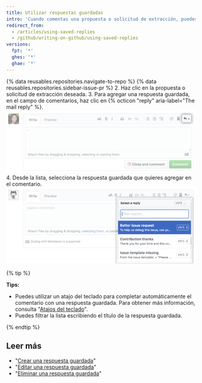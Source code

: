 ```yaml
---
title: Utilizar respuestas guardadas
intro: 'Cuando comentas una propuesta o solicitud de extracción, puedes agregar una respuesta guardada que ya hayas establecido. La respuesta guardada puede ser todo el comentario o, si quieres personalizarlo, puedes agregar o eliminar contenido.'
redirect_from:
  - /articles/using-saved-replies
  - /github/writing-on-github/using-saved-replies
versions:
  fpt: '*'
  ghes: '*'
  ghae: '*'
---
```


{% data reusables.repositories.navigate-to-repo %}
{% data reusables.repositories.sidebar-issue-pr %}
2. Haz clic en la propuesta o solicitud de extracción deseada.
3. Para agregar una respuesta guardada, en el campo de comentarios, haz clic en {% octicon "reply" aria-label="The mail reply" %}. ![Botón Saved replies (Respuestas guardadas)](/assets/images/help/writing/saved-replies-button.png)
4. Desde la lista, selecciona la respuesta guardada que quieres agregar en el comentario. ![Respuestas guardadas](/assets/images/help/settings/saved-replies.png)

{% tip %}

**Tips:**
- Puedes utilizar un atajo del teclado para completar automáticamente el comentario con una respuesta guardada. Para obtener más información, consulta "[Atajos del teclado](/articles/keyboard-shortcuts/#comments)".
- Puedes filtrar la lista escribiendo el título de la respuesta guardada.

{% endtip %}

## Leer más

- "[Crear una respuesta guardada](/articles/creating-a-saved-reply)"
- "[Editar una respuesta guardada](/articles/editing-a-saved-reply)"
- "[Eliminar una respuesta guardada](/articles/deleting-a-saved-reply)"
